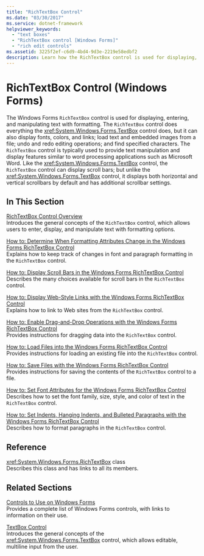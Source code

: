 ```yaml
---
title: "RichTextBox Control"
ms.date: "03/30/2017"
ms.service: dotnet-framework
helpviewer_keywords: 
  - "text boxes"
  - "RichTextBox control [Windows Forms]"
  - "rich edit controls"
ms.assetid: 3225f2ef-c6d9-4bd4-9d3e-2219e58edbf2
description: Learn how the RichTextBox control is used for displaying, entering, and manipulating text with formatting.
---
```

# RichTextBox Control (Windows Forms)

The Windows Forms `RichTextBox` control is used for displaying, entering, and manipulating text with formatting. The `RichTextBox` control does everything the <xref:System.Windows.Forms.TextBox> control does, but it can also display fonts, colors, and links; load text and embedded images from a file; undo and redo editing operations; and find specified characters. The `RichTextBox` control is typically used to provide text manipulation and display features similar to word processing applications such as Microsoft Word. Like the <xref:System.Windows.Forms.TextBox> control, the `RichTextBox` control can display scroll bars; but unlike the <xref:System.Windows.Forms.TextBox> control, it displays both horizontal and vertical scrollbars by default and has additional scrollbar settings.  
  
## In This Section  

[RichTextBox Control Overview](richtextbox-control-overview-windows-forms.md)  
Introduces the general concepts of the `RichTextBox` control, which allows users to enter, display, and manipulate text with formatting options.  
  
[How to: Determine When Formatting Attributes Change in the Windows Forms RichTextBox Control](determine-when-formatting-attributes-change-wf-richtextbox-control.md)  
Explains how to keep track of changes in font and paragraph formatting in the `RichTextBox` control.  
  
[How to: Display Scroll Bars in the Windows Forms RichTextBox Control](how-to-display-scroll-bars-in-the-windows-forms-richtextbox-control.md)  
Describes the many choices available for scroll bars in the `RichTextBox` control.  
  
[How to: Display Web-Style Links with the Windows Forms RichTextBox Control](how-to-display-web-style-links-with-the-windows-forms-richtextbox-control.md)  
Explains how to link to Web sites from the `RichTextBox` control.  
  
[How to: Enable Drag-and-Drop Operations with the Windows Forms RichTextBox Control](enable-drag-and-drop-operations-with-wf-richtextbox-control.md)  
Provides instructions for dragging data into the `RichTextBox` control.  
  
[How to: Load Files into the Windows Forms RichTextBox Control](how-to-load-files-into-the-windows-forms-richtextbox-control.md)  
Provides instructions for loading an existing file into the `RichTextBox` control.  
  
[How to: Save Files with the Windows Forms RichTextBox Control](how-to-save-files-with-the-windows-forms-richtextbox-control.md)  
Provides instructions for saving the contents of the `RichTextBox` control to a file.  
  
[How to: Set Font Attributes for the Windows Forms RichTextBox Control](how-to-set-font-attributes-for-the-windows-forms-richtextbox-control.md)  
Describes how to set the font family, size, style, and color of text in the `RichTextBox` control.  
  
[How to: Set Indents, Hanging Indents, and Bulleted Paragraphs with the Windows Forms RichTextBox Control](set-indents-hanging-indents-bulleted-paragraphs-with-wf-richtextbox.md)  
Describes how to format paragraphs in the `RichTextBox` control.  
  
## Reference  

<xref:System.Windows.Forms.RichTextBox> class  
Describes this class and has links to all its members.  
  
## Related Sections  

[Controls to Use on Windows Forms](controls-to-use-on-windows-forms.md)  
Provides a complete list of Windows Forms controls, with links to information on their use.  
  
[TextBox Control](textbox-control-windows-forms.md)  
Introduces the general concepts of the <xref:System.Windows.Forms.TextBox> control, which allows editable, multiline input from the user.
